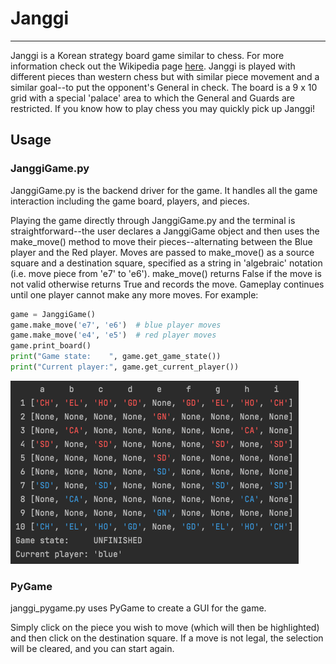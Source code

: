 # Janggi

---

Janggi is a Korean strategy board game similar to chess. For more information check out the Wikipedia page [here](https://en.wikipedia.org/wiki/Janggi). Janggi is played with different pieces than western chess but with similar piece movement and a similar goal--to put the opponent's General in check. The board is a 9 x 10 grid with a special 'palace' area to which the General and Guards are restricted. If you know how to play chess you may quickly pick up Janggi!

## Usage

### JanggiGame.py

JanggiGame.py is the backend driver for the game. It handles all the game interaction including the game board, players, and pieces.

Playing the game directly through JanggiGame.py and the terminal is straightforward--the user declares a JanggiGame object and then uses the make_move() method to move their pieces--alternating between the Blue player and the Red player. Moves are passed to make_move() as a source square and a destination square, specified as a string in 'algebraic' notation (i.e. move piece from 'e7' to 'e6'). make_move() returns False if the move is not valid otherwise returns True and records the move. Gameplay continues until one player cannot make any more moves. For example:

```python
game = JanggiGame()
game.make_move('e7', 'e6')  # blue player moves
game.make_move('e4', 'e5')  # red player moves
game.print_board()
print("Game state:    ", game.get_game_state())
print("Current player:", game.get_current_player())
```
![Janggi through terminal](images/janggi_terminal.png)

### PyGame

janggi_pygame.py uses PyGame to create a GUI for the game.

Simply click on the piece you wish to move (which will then be highlighted) and then click on the destination square. If a move is not legal, the selection will be cleared, and you can start again.


